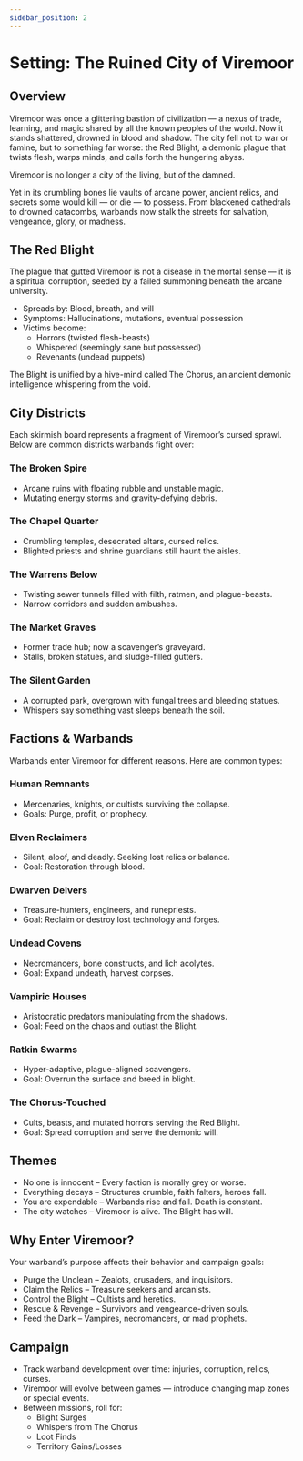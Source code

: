 ```yaml
---
sidebar_position: 2
---
```

# Setting: The Ruined City of Viremoor
## Overview
Viremoor was once a glittering bastion of civilization — a nexus of trade, learning, and magic shared by all the known peoples of the world. Now it stands shattered, drowned in blood and shadow. The city fell not to war or famine, but to something far worse: the Red Blight, a demonic plague that twists flesh, warps minds, and calls forth the hungering abyss.

Viremoor is no longer a city of the living, but of the damned.

Yet in its crumbling bones lie vaults of arcane power, ancient relics, and secrets some would kill — or die — to possess. From blackened cathedrals to drowned catacombs, warbands now stalk the streets for salvation, vengeance, glory, or madness.

## The Red Blight
The plague that gutted Viremoor is not a disease in the mortal sense — it is a spiritual corruption, seeded by a failed summoning beneath the arcane university.
- Spreads by: Blood, breath, and will
- Symptoms: Hallucinations, mutations, eventual possession
- Victims become:
  - Horrors (twisted flesh-beasts)
  - Whispered (seemingly sane but possessed)
  - Revenants (undead puppets)

The Blight is unified by a hive-mind called The Chorus, an ancient demonic intelligence whispering from the void.

## City Districts
Each skirmish board represents a fragment of Viremoor’s cursed sprawl. Below are common districts warbands fight over:

### The Broken Spire
- Arcane ruins with floating rubble and unstable magic. 
- Mutating energy storms and gravity-defying debris.

### The Chapel Quarter
- Crumbling temples, desecrated altars, cursed relics. 
- Blighted priests and shrine guardians still haunt the aisles.

### The Warrens Below
- Twisting sewer tunnels filled with filth, ratmen, and plague-beasts. 
- Narrow corridors and sudden ambushes.

### The Market Graves
- Former trade hub; now a scavenger’s graveyard.
- Stalls, broken statues, and sludge-filled gutters.

### The Silent Garden
- A corrupted park, overgrown with fungal trees and bleeding statues.
- Whispers say something vast sleeps beneath the soil.

## Factions & Warbands
Warbands enter Viremoor for different reasons. Here are common types:

### Human Remnants
- Mercenaries, knights, or cultists surviving the collapse.
- Goals: Purge, profit, or prophecy.

### Elven Reclaimers
- Silent, aloof, and deadly. Seeking lost relics or balance. 
- Goal: Restoration through blood.

### Dwarven Delvers
- Treasure-hunters, engineers, and runepriests. 
- Goal: Reclaim or destroy lost technology and forges.

### Undead Covens
- Necromancers, bone constructs, and lich acolytes. 
- Goal: Expand undeath, harvest corpses.

### Vampiric Houses
- Aristocratic predators manipulating from the shadows. 
- Goal: Feed on the chaos and outlast the Blight.

### Ratkin Swarms
- Hyper-adaptive, plague-aligned scavengers. 
- Goal: Overrun the surface and breed in blight.

### The Chorus-Touched
- Cults, beasts, and mutated horrors serving the Red Blight. 
- Goal: Spread corruption and serve the demonic will.

## Themes
- No one is innocent – Every faction is morally grey or worse. 
- Everything decays – Structures crumble, faith falters, heroes fall. 
- You are expendable – Warbands rise and fall. Death is constant. 
- The city watches – Viremoor is alive. The Blight has will.

## Why Enter Viremoor?
Your warband’s purpose affects their behavior and campaign goals:
- Purge the Unclean – Zealots, crusaders, and inquisitors. 
- Claim the Relics – Treasure seekers and arcanists. 
- Control the Blight – Cultists and heretics. 
- Rescue & Revenge – Survivors and vengeance-driven souls. 
- Feed the Dark – Vampires, necromancers, or mad prophets.

## Campaign
- Track warband development over time: injuries, corruption, relics, curses. 
- Viremoor will evolve between games — introduce changing map zones or special events.
- Between missions, roll for:
  - Blight Surges 
  - Whispers from The Chorus 
  - Loot Finds 
  - Territory Gains/Losses

